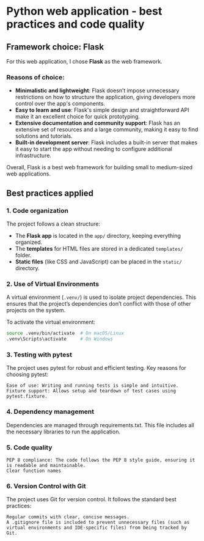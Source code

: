 # Python web application - best practices and code quality

## Framework choice: Flask

For this web application, I chose **Flask** as the web framework.

### Reasons of choice:

- **Minimalistic and lightweight**: Flask doesn’t impose unnecessary restrictions on how to structure the application,
  giving developers more control over the app's components.
- **Easy to learn and use**: Flask's simple design and straightforward API make it an excellent choice for quick
  prototyping.
- **Extensive documentation and community support**: Flask has an extensive set of resources and a large community,
  making it easy to find solutions and tutorials.
- **Built-in development server**: Flask includes a built-in server that makes it easy to start the app without needing
  to configure additional infrastructure.

Overall, Flask is a best web framework for building small to medium-sized web applications.

## Best practices applied

### 1. Code organization

The project follows a clean structure:

- The **Flask app** is located in the `app/` directory, keeping everything organized.
- The **templates** for HTML files are stored in a dedicated `templates/` folder.
- **Static files** (like CSS and JavaScript) can be placed in the `static/` directory.

### 2. Use of Virtual Environments

A virtual environment (`.venv/`) is used to isolate project dependencies. This ensures that the project’s dependencies
don’t conflict with those of other projects on the system.

To activate the virtual environment:

```bash
source .venv/bin/activate  # On macOS/Linux
.venv\Scripts\activate     # On Windows
```

### 3. Testing with pytest

The project uses pytest for robust and efficient testing. Key reasons for choosing pytest:

    Ease of use: Writing and running tests is simple and intuitive.
    Fixture support: Allows setup and teardown of test cases using pytest.fixture.

### 4. Dependency management

Dependencies are managed through requirements.txt.
This file includes all the necessary libraries to run the application.

### 5. Code quality

    PEP 8 compliance: The code follows the PEP 8 style guide, ensuring it is readable and maintainable.
    Clear function names

### 6. Version Control with Git

The project uses Git for version control. It follows the standard best practices:

    Regular commits with clear, concise messages.
    A .gitignore file is included to prevent unnecessary files (such as virtual environments and IDE-specific files) from being tracked by Git.